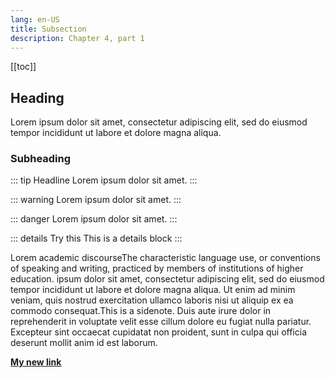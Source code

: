 ```yaml
---
lang: en-US
title: Subsection
description: Chapter 4, part 1
---
```


[[toc]]

## Heading

Lorem ipsum dolor sit amet, consectetur adipiscing elit, sed do eiusmod tempor incididunt ut labore et dolore magna aliqua.<Badge type="tip" text="To Do" vertical="top" />

### Subheading

::: tip Headline
Lorem ipsum dolor sit amet.
:::

::: warning
Lorem ipsum dolor sit amet.
:::


::: danger
Lorem ipsum dolor sit amet.
:::

::: details Try this
This is a details block
:::

Lorem <span class="gloss">academic discourse<span class="glosstext">The characteristic language use, or conventions of speaking and writing, practiced by members of institutions of higher education.</span></span> ipsum dolor sit amet, consectetur adipiscing elit, sed do eiusmod tempor incididunt ut labore et dolore magna aliqua. Ut enim ad minim veniam, quis nostrud exercitation ullamco laboris nisi ut aliquip ex ea commodo <span class="sidenoteHook">consequat.<span class="sidenote">This is a sidenote.</span></span> Duis aute irure dolor in reprehenderit in voluptate velit esse cillum dolore eu fugiat nulla pariatur. Excepteur sint occaecat cupidatat non proident, sunt in culpa qui officia deserunt mollit anim id est laborum.<ExternalLinkIcon />

__[My new link](./chapter4.md/#making-meanings)__

